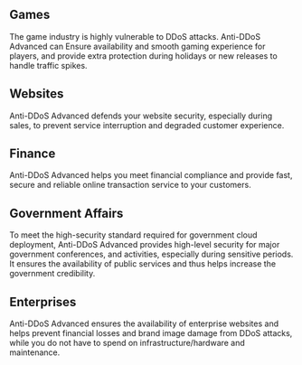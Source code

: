 ﻿[//]: # (chinagitpath:XXXXX)

## Games
The game industry is highly vulnerable to DDoS attacks. Anti-DDoS Advanced can Ensure availability and smooth gaming experience for players, and provide extra protection during holidays or new releases to handle traffic spikes.
## Websites
Anti-DDoS Advanced defends your website security, especially during sales, to prevent service interruption and degraded customer experience.
## Finance
Anti-DDoS Advanced helps you meet financial compliance and provide fast, secure and reliable online transaction service to your customers.
## Government Affairs
To meet the high-security standard required for government cloud deployment, Anti-DDoS Advanced provides high-level security for major government conferences, and activities, especially during sensitive periods. It ensures the availability of public services and thus helps increase the government credibility.
## Enterprises
Anti-DDoS Advanced ensures the availability of enterprise websites and helps prevent financial losses and brand image damage from DDoS attacks, while you do not have to spend on infrastructure/hardware and maintenance. 
